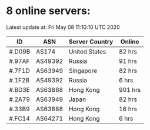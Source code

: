 # 8 online servers:

Latest update at: Fri May 08 11:10:10 UTC 2020

| ID | ASN | Server Country | Online |
| -- | --- | -------------- | ------ |
| #.D09B | AS174 | United States | 82 hrs |
| #.97AF | AS49392 | Russia | 91 hrs |
| #.7F1D | AS63949 | Singapore | 82 hrs |
| #.1F2B | AS49392 | Russia | 6 hrs |
| #.BD3E | AS63888 | Hong Kong | 901 hrs |
| #.2A79 | AS63949 | Japan | 82 hrs |
| #.33B9 | AS63888 | Hong Kong | 16 hrs |
| #.FC14 | AS64271 | Hong Kong | 6 hrs |

